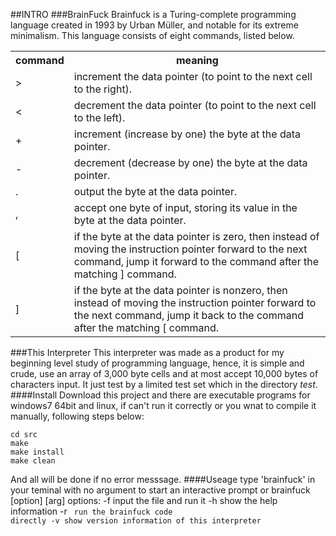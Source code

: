 ##INTRO
###BrainFuck
Brainfuck is a Turing-complete programming language created in 1993 by Urban Müller, and notable for its extreme minimalism. This language consists of eight commands, listed below.

<table>
	<tr><th>command</th><th>meaning</th></tr>
	<tr><td>></td>
		<td>increment the data pointer (to point to the next cell to the right).</td>
	</tr>
	<tr><td><</td>
		<td>decrement the data pointer (to point to the next cell to the left).</td>
	</tr>
	<tr><td>+</td>
		<td>increment (increase by one) the byte at the data pointer.</td>
	</tr>
	<tr><td>-</td>
		<td>decrement (decrease by one) the byte at the data pointer.</td>
	</tr>
	<tr><td>.</td>
		<td>output the byte at the data pointer.</td>
	</tr>
	<tr><td>,</td>
		<td>accept one byte of input, storing its value in the byte at the data pointer.</td>
	<tr><td>[</td>
		<td>if the byte at the data pointer is zero, then instead of moving the instruction pointer forward to the next command, jump it forward to the command after the matching ] command.</td>
	</tr>
	<tr><td>]</td>
		<td>if the byte at the data pointer is nonzero, then instead of moving the instruction pointer forward to the next command, jump it back to the command after the matching [ command.</td>
	</tr>
</table>

###This Interpreter
This interpreter was made as a product for my beginning level study of programming language, hence, it is simple and crude, use an array of 3,000 byte cells and at most accept 10,000 bytes of characters input. It just test by a limited test set which in the directory *test*. 
####Install
Download this project and there are executable programs for windows7 64bit and linux, if can't run it correctly or you wnat to compile it manually, following steps below:
	
	cd src
	make
	make install
	make clean
And all will be done if no error messsage.
####Useage
	type 'brainfuck' in your teminal with no argument to start an interactive prompt or
	brainfuck [option] [arg]
	options:
	-f <file>	input the file and run it
	-h 			show the help information
	-r <code>	run the brainfuck code directly
	-v 			show version information of this interpreter
